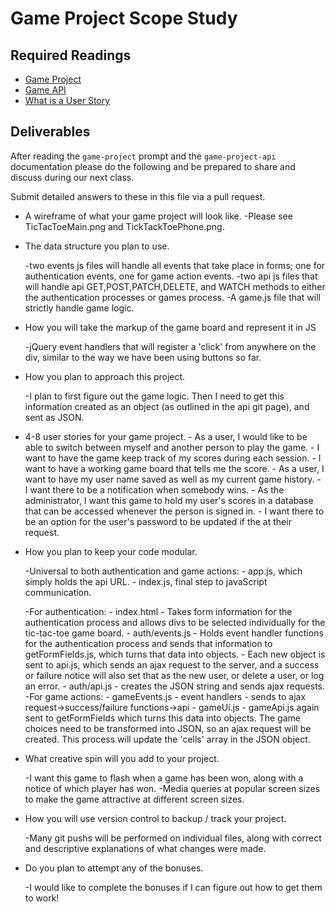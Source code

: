 # Game Project Scope Study

## Required Readings

-   [Game Project](https://github.com/ga-wdi-boston/game-project)
-   [Game API](https://github.com/ga-wdi-boston/game-project-api)
-   [What is a User Story](http://searchsoftwarequality.techtarget.com/definition/user-story)

## Deliverables

After reading the `game-project` prompt and the `game-project-api` documentation
please do the following and be prepared to share and discuss during our next
class.

Submit detailed answers to these in this file via a pull request.

-   A wireframe of what your game project will look like.
  -Please see TicTacToeMain.png and TickTackToePhone.png.

-   The data structure you plan to use.

      -two events js files will handle all events that take place
      in forms; one for authentication events, one for game
      action events.
      -two api js files that will handle api GET,POST,PATCH,DELETE, and WATCH
      methods to either the authentication processes or games process.
      -A game.js file that will strictly handle game logic.
-   How you will take the markup of the game board and represent it in JS

      -jQuery event handlers that will register a 'click' from anywhere on
      the div, similar to the way we have been using buttons so far.

-   How you plan to approach this project.

      -I plan to first figure out the game logic.  Then I need to get this
      information created as an object (as outlined in the api git page),
      and sent as JSON.

-   4-8 user stories for your game project.
        - As a user, I would like to be able to switch between myself and
          another person to play the game.
        - I want to have the game keep track of my scores during each session.
        - I want to have a working game board that tells me the score.
        - As a user, I want to have my user name saved as well as my current
          game history.
        - I want there to be a notification when somebody wins.
        - As the administrator, I want this game to hold my user's scores in
        a database that can be accessed whenever the person is signed in.
        - I want there to be an option for the user's password to be updated if
          the at their request.

-   How you plan to keep your code modular.

      -Universal to both authentication and game actions:
        - app.js, which simply holds the api URL.
        - index.js, final step to javaScript communication.

      -For authentication:
        - index.html
          -  Takes form information for the authentication process and allows
          divs to be selected individually for the tic-tac-toe game board.
        - auth/events.js
          - Holds event handler functions for the authentication process
          and sends that information to getFormFields.js, which turns
          that data into objects.
          - Each new object is sent to api.js, which sends an ajax request
          to the server, and a success or failure notice will also set that as
          the new user, or delete a user, or log an error.
        - auth/api.js
          - creates the JSON string and sends ajax requests.
    -For game actions:
        - gameEvents.js
          - event handlers
          - sends to ajax request->success/failure functions->api
        - gameUi.js
        - gameApi.js
          again sent to getFormFields which turns this data into objects.
          The game choices need to be transformed into JSON, so an ajax request
          will be created.
          This process will update the 'cells' array in the JSON object.

-   What creative spin will you add to your project.

    -I want this game to flash when a game has been won, along with a notice
    of which player has won.
    -Media queries at popular screen sizes to make the game attractive
    at different screen sizes.

-   How you will use version control to backup / track your project.

    -Many git pushs will be performed on individual files, along with correct
    and descriptive explanations of what changes were made.
-   Do you plan to attempt any of the bonuses.

    -I would like to complete the bonuses if I can figure out how to get them
    to work!
